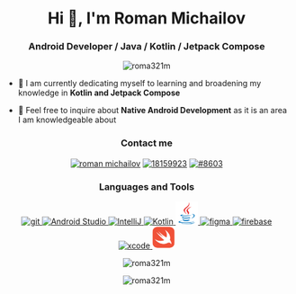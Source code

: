 <h1 align="center">Hi 👋, I'm Roman Michailov</h1>
<h3 align="center">Android Developer / Java / Kotlin / Jetpack Compose</h3>

<p align="center"> <img src="https://komarev.com/ghpvc/?username=roma321m&label=Profile%20views&color=0e75b6&style=flat" alt="roma321m" /> </p>


- 🌱 I am currently dedicating myself to learning and broadening my knowledge in **Kotlin and Jetpack Compose**

- 💬 Feel free to inquire about **Native Android Development** as it is an area I am knowledgeable about

<h3 align="center">Contact me</h3>
<p align="center">
<a href="https://linkedin.com/in/roman-michailov-b462621a4" target="blank"><img align="center" src="https://raw.githubusercontent.com/rahuldkjain/github-profile-readme-generator/master/src/images/icons/Social/linked-in-alt.svg" alt="roman michailov" height="30" width="40" /></a>
<a href="https://stackoverflow.com/users/18159923" target="blank"><img align="center" src="https://raw.githubusercontent.com/rahuldkjain/github-profile-readme-generator/master/src/images/icons/Social/stack-overflow.svg" alt="18159923" height="30" width="40" /></a>
<a href="https://discord.gg/#8603" target="blank"><img align="center" src="https://raw.githubusercontent.com/rahuldkjain/github-profile-readme-generator/master/src/images/icons/Social/discord.svg" alt="#8603" height="30" width="40" /></a>
</p>

<h3 align="center">Languages and Tools</h3>
<p align="center"> 
  <a href="https://git-scm.com/" target="_blank" rel="noreferrer"> <img src="https://www.vectorlogo.zone/logos/git-scm/git-scm-icon.svg" alt="git" width="40" height="40"/> </a>
  <a href="https://developer.android.com/studio" target="_blank" rel="noreferrer"> <img src="https://upload.wikimedia.org/wikipedia/commons/c/c1/Android_Studio_icon_%282023%29.svg" alt="Android Studio" width="40" height="40"/> </a>
   <a href="https://www.jetbrains.com/idea" target="_blank" rel="noreferrer"> <img src="https://upload.wikimedia.org/wikipedia/commons/thumb/9/9c/IntelliJ_IDEA_Icon.svg/1200px-IntelliJ_IDEA_Icon.svg.png" alt="IntelliJ" width="40" height="40"/> </a>
  <a href="https://kotlinlang.org" target="_blank" rel="noreferrer"> <img src="https://developer.android.com/static/images/cluster-illustrations/kotlin-hero.svg" alt="Kotlin" width="40" height="40"/> </a>
  <a href="https://www.java.com" target="_blank" rel="noreferrer"> <img src="https://raw.githubusercontent.com/devicons/devicon/master/icons/java/java-original.svg" alt="java" width="40" height="40"/> </a>
  <a href="https://www.figma.com" target="_blank" rel="noreferrer"> <img src="https://upload.wikimedia.org/wikipedia/commons/3/33/Figma-logo.svg" alt="figma" width="40" height="40"/> </a>
  <a href="https://firebase.google.com/" target="_blank" rel="noreferrer"> <img src="https://www.vectorlogo.zone/logos/firebase/firebase-icon.svg" alt="firebase" width="40" height="40"/> </a>
  <a href="https://developer.apple.com/xcode" target="_blank" rel="noreferrer"> <img src="https://upload.wikimedia.org/wikipedia/en/5/56/Xcode_14_icon.png" alt="xcode" width="40" height="40"/> </a>
  <a href="https://developer.apple.com/swift" target="_blank" rel="noreferrer"> <img src="https://raw.githubusercontent.com/devicons/devicon/master/icons/swift/swift-original.svg" alt="swift" width="40" height="40"/> </a>
</p>

<p align="center"> <img src="https://github-readme-stats.vercel.app/api/top-langs?username=roma321m&show_icons=true&locale=en&layout=compact&theme=transparent" alt="roma321m" /> </p>

<p align="center"> <img src="https://github-readme-stats.vercel.app/api?username=roma321m&show_icons=true&locale=en&theme=transparent&rank_icon=github" alt="roma321m" /> </p>
